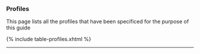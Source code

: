 ### Profiles

This page lists all the profiles that have been specificed for the purpose of this guide


{% include table-profiles.xhtml %}


---

